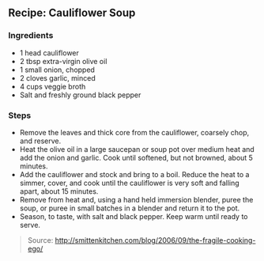 ## Recipe: Cauliflower Soup



### Ingredients
 - 1 head cauliflower
 - 2 tbsp extra-virgin olive oil
 - 1 small onion, chopped
 - 2 cloves garlic, minced
 - 4 cups veggie broth
 - Salt and freshly ground black pepper

### Steps
 - Remove the leaves and thick core from the cauliflower, coarsely chop, and reserve.
 - Heat the olive oil in a large saucepan or soup pot over medium heat and add the onion and garlic. Cook until softened, but not browned, about 5 minutes.
 - Add the cauliflower and stock and bring to a boil. Reduce the heat to a simmer, cover, and cook until the cauliflower is very soft and falling apart, about 15 minutes.
 - Remove from heat and, using a hand held immersion blender, puree the soup, or puree in small batches in a blender and return it to the pot.
 - Season, to taste, with salt and black pepper. Keep warm until ready to serve.

> Source: http://smittenkitchen.com/blog/2006/09/the-fragile-cooking-ego/
